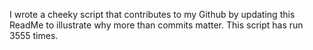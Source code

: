 I wrote a cheeky script that contributes to my Github by updating this ReadMe to illustrate why more than commits matter. This script has run 3555 times.